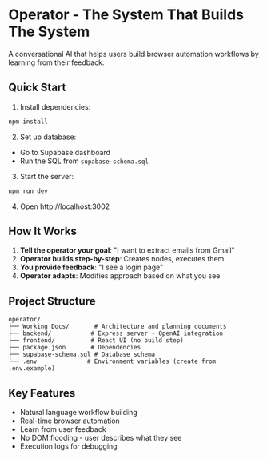 # Operator - The System That Builds The System

A conversational AI that helps users build browser automation workflows by learning from their feedback.

## Quick Start

1. Install dependencies:
```bash
npm install
```

2. Set up database:
- Go to Supabase dashboard
- Run the SQL from `supabase-schema.sql`

3. Start the server:
```bash
npm run dev
```

4. Open http://localhost:3002

## How It Works

1. **Tell the operator your goal**: "I want to extract emails from Gmail"
2. **Operator builds step-by-step**: Creates nodes, executes them
3. **You provide feedback**: "I see a login page"
4. **Operator adapts**: Modifies approach based on what you see

## Project Structure

```
operator/
├── Working Docs/       # Architecture and planning documents
├── backend/           # Express server + OpenAI integration
├── frontend/          # React UI (no build step)
├── package.json       # Dependencies
├── supabase-schema.sql # Database schema
└── .env              # Environment variables (create from .env.example)
```

## Key Features

- Natural language workflow building
- Real-time browser automation
- Learn from user feedback
- No DOM flooding - user describes what they see
- Execution logs for debugging